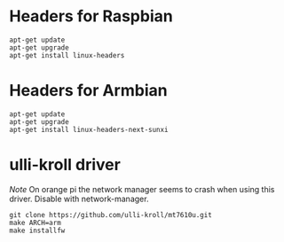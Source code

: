 # Headers for Raspbian
```
apt-get update
apt-get upgrade
apt-get install linux-headers
```

# Headers for Armbian

```
apt-get update
apt-get upgrade
apt-get install linux-headers-next-sunxi
```

# ulli-kroll driver

*Note* On orange pi the network manager seems to crash when using this driver.  Disable with network-manager.

```
git clone https://github.com/ulli-kroll/mt7610u.git
make ARCH=arm
make installfw

```
